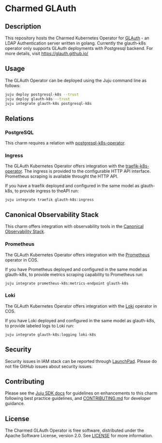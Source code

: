 # Charmed GLAuth

## Description

This repository hosts the Charmed Kubernetes Operator for [GLAuth](https://github.com/glauth/glauth) -  an LDAP Authentication server written in golang. Currently the glauth-k8s operator only supports GLAuth deployments with Postgresql backend.
For more details, visit https://glauth.github.io/

## Usage

The GLAuth Operator can be deployed using the Juju command line as follows:

```bash
juju deploy postgresql-k8s --trust
juju deploy glauth-k8s --trust
juju integrate glauth-k8s postgresql-k8s
```

## Relations

### PostgreSQL

This charm requires a relation with [postgresql-k8s-operator](https://github.com/canonical/postgresql-k8s-operator).

### Ingress

The GLAuth Kubernetes Operator offers integration with the [traefik-k8s-operator](https://github.com/canonical/traefik-k8s-operator). The ingress is provided to the configurable HTTP API interface. Prometheus scraping is available throught the HTTP API. 

If you have a traefik deployed and configured in the same model as glauth-k8s, to provide ingress to theAPI run:
```console
juju integrate traefik glauth-k8s:ingress
```

## Canonical Observability Stack

This charm offers integration with observability tools in the [Canonical Observability Stack](https://charmhub.io/topics/canonical-observability-stack).

### Prometheus

The GLAuth Kubernetes Operator offers integration with the [Prometheus](https://github.com/canonical/prometheus-k8s-operator) operator in COS.

If you have Prometheus deployed and configured in the same model as glauth-k8s, to provide metrics scraping capability to Prometheus run:
```console
juju integrate prometheus-k8s:metrics-endpoint glauth-k8s
```

### Loki

The GLAuth Kubernetes Operator offers integration with the [Loki](https://github.com/canonical/loki-k8s-operator) operator in COS.

If you have Loki deployed and configured in the same model as glauth-k8s, to provide labeled logs to Loki run:
```console
juju integrate glauth-k8s:logging loki-k8s
```

## Security
Security issues in IAM stack can be reported through [LaunchPad](https://wiki.ubuntu.com/DebuggingSecurity#How%20to%20File). Please do not file GitHub issues about security issues.

## Contributing

Please see the [Juju SDK docs](https://juju.is/docs/sdk) for guidelines on enhancements to this charm following best practice guidelines, and [CONTRIBUTING.md](https://github.com/canonical/glauth-k8s/blob/main/CONTRIBUTING.md) for developer guidance.


## License

The Charmed GLAuth Operator is free software, distributed under the Apache Software License, version 2.0. See [LICENSE](https://github.com/canonical/glauth-k8s/blob/main/LICENSE) for more information.